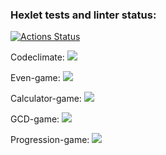 ### Hexlet tests and linter status:
[![Actions Status](https://github.com/Andrei-Kotliakov/python-project-49/actions/workflows/hexlet-check.yml/badge.svg)](https://github.com/Andrei-Kotliakov/python-project-49/actions)


Codeclimate:
<a href="https://codeclimate.com/github/Andrei-Kotliakov/python-project-49/maintainability"><img src="https://api.codeclimate.com/v1/badges/c4c6a342300a63d47374/maintainability" /></a>


Even-game:
<a href="https://asciinema.org/a/nMUUu8htyK2pc5UjqvB2nZawZ" target="_blank"><img src="https://asciinema.org/a/nMUUu8htyK2pc5UjqvB2nZawZ.svg" /></a>


Calculator-game:
<a href="https://asciinema.org/a/qAvgYwqwVwQvbG7zl4kzMrLEN" target="_blank"><img src="https://asciinema.org/a/qAvgYwqwVwQvbG7zl4kzMrLEN.svg" /></a>


GCD-game:
<a href="https://asciinema.org/a/ytCTsbt7nxrCjHGju4fj7xHEp" target="_blank"><img src="https://asciinema.org/a/ytCTsbt7nxrCjHGju4fj7xHEp.svg" /></a>


Progression-game:
<a href="https://asciinema.org/a/mMjfqZi2wgizodFJ2AV2gaDnc" target="_blank"><img src="https://asciinema.org/a/mMjfqZi2wgizodFJ2AV2gaDnc.svg" /></a>

